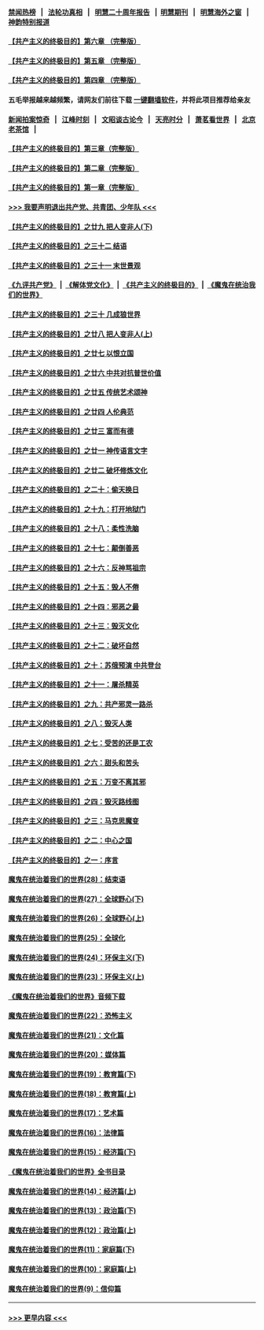 #### [禁闻热榜](热点新闻.md?=0)  &nbsp;&nbsp;|&nbsp;&nbsp; [法轮功真相](https://github.com/gfw-breaker/truth/blob/master/README.md?=0) &nbsp;&nbsp;|&nbsp;&nbsp; [明慧二十周年报告](https://github.com/gfw-breaker/mh-reports/blob/master/README.md?=0) &nbsp;&nbsp;|&nbsp;&nbsp;[明慧期刊](https://github.com/gfw-breaker/mh-qikan) &nbsp;&nbsp;|&nbsp;&nbsp; [明慧海外之窗](https://github.com/gfw-breaker/mh-news/blob/master/README.md?=0) &nbsp;&nbsp;|&nbsp;&nbsp; [神韵特别报道](https://github.com/gfw-breaker/mh-news/blob/master/shenyun.md?=0)
#### [【共产主义的终极目的】第六章 （完整版）](../pages/nsc422/n11428913.md?t=03162231) 
#### [【共产主义的终极目的】第五章 （完整版）](../pages/nsc422/n11428912.md?t=03162231) 
#### [【共产主义的终极目的】第四章 （完整版）](../pages/nsc422/n11428907.md?t=03162231) 
#### 五毛举报越来越频繁，请网友们前往下载 [一键翻墙软件](https://github.com/gfw-breaker/ssr-accounts)，并将此项目推荐给亲友
#### [新闻拍案惊奇](https://github.com/gfw-breaker/banned-news/blob/master/pages/link4.md) &nbsp;&nbsp;|&nbsp;&nbsp; [江峰时刻](https://github.com/gfw-breaker/banned-news/blob/master/pages/link4.md) &nbsp;&nbsp;|&nbsp;&nbsp; [文昭谈古论今](https://github.com/gfw-breaker/banned-news/blob/master/pages/link4.md) &nbsp;&nbsp;|&nbsp;&nbsp; [天亮时分](https://github.com/gfw-breaker/banned-news/blob/master/pages/link4.md) &nbsp;&nbsp;|&nbsp;&nbsp; [萧茗看世界](https://github.com/gfw-breaker/banned-news/blob/master/pages/link4.md) &nbsp;&nbsp;|&nbsp;&nbsp; [北京老茶馆](https://github.com/gfw-breaker/banned-news/blob/master/pages/link4.md) &nbsp;&nbsp;|&nbsp;&nbsp; 
#### [【共产主义的终极目的】第三章（完整版）](../pages/nsc422/n11428848.md?t=03162231) 
#### [【共产主义的终极目的】第二章（完整版）](../pages/nsc422/n11428831.md?t=03162231) 
#### [【共产主义的终极目的】第一章（完整版）](../pages/nsc422/n11417651.md?t=03162231) 
#### [>>> 我要声明退出共产党、共青团、少年队 <<<](https://github.com/begood0513/goodnews/blob/master/quit/letter.md) 
#### [【共产主义的终极目的】之廿九 把人变非人(下)](../pages/nsc422/n11344140.md?t=03162231) 
#### [【共产主义的终极目的】之三十二 结语](../pages/nsc422/n11360535.md?t=03162231) 
#### [【共产主义的终极目的】之三十一 末世景观](../pages/nsc422/n11351129.md?t=03162231) 
#### [《九评共产党》](https://github.com/begood0513/9ping.md/blob/master/README.md) &nbsp;|&nbsp; [《解体党文化》](../../../../jtdwh.md/blob/master/README.md)  &nbsp;|&nbsp; [《共产主义的终极目的》](../../../../gczydzjmd.md/blob/master/README.md) &nbsp;|&nbsp; [《魔鬼在统治我们的世界》](../../../../mgztzwmdsj.md/blob/master/README.md) 
#### [【共产主义的终极目的】之三十 几成狼世界](../pages/nsc422/n11348280.md?t=03162231) 
#### [【共产主义的终极目的】之廿八 把人变非人(上)](../pages/nsc422/n11340492.md?t=03162231) 
#### [【共产主义的终极目的】之廿七 以恨立国](../pages/nsc422/n11336944.md?t=03162231) 
#### [【共产主义的终极目的】之廿六 中共对抗普世价值](../pages/nsc422/n11324785.md?t=03162231) 
#### [【共产主义的终极目的】之廿五 传统艺术颂神](../pages/nsc422/n11296396.md?t=03162231) 
#### [【共产主义的终极目的】之廿四 人伦典范](../pages/nsc422/n11296397.md?t=03162231) 
#### [【共产主义的终极目的】之廿三 富而有德](../pages/nsc422/n11283598.md?t=03162231) 
#### [【共产主义的终极目的】之廿一 神传语言文字](../pages/nsc422/n11263265.md?t=03162231) 
#### [【共产主义的终极目的】之廿二 破坏修炼文化](../pages/nsc422/n11245728.md?t=03162231) 
#### [【共产主义的终极目的】之二十：偷天换日](../pages/nsc422/n11238846.md?t=03162231) 
#### [【共产主义的终极目的】之十九：打开地狱门](../pages/nsc422/n11206376.md?t=03162231) 
#### [【共产主义的终极目的】之十八：柔性洗脑](../pages/nsc422/n11199994.md?t=03162231) 
#### [【共产主义的终极目的】之十七：颠倒善恶](../pages/nsc422/n11179782.md?t=03162231) 
#### [【共产主义的终极目的】之十六：反神骂祖宗](../pages/nsc422/n11166798.md?t=03162231) 
#### [【共产主义的终极目的】之十五：毁人不倦](../pages/nsc422/n11166792.md?t=03162231) 
#### [【共产主义的终极目的】之十四：邪恶之最](../pages/nsc422/n11150249.md?t=03162231) 
#### [【共产主义的终极目的】之十三：毁灭文化](../pages/nsc422/n11135227.md?t=03162231) 
#### [【共产主义的终极目的】之十二：破坏自然](../pages/nsc422/n11135214.md?t=03162231) 
#### [【共产主义的终极目的】之十：苏俄预演 中共登台](../pages/nsc422/n11118424.md?t=03162231) 
#### [【共产主义的终极目的】之十一：屠杀精英](../pages/nsc422/n11118442.md?t=03162231) 
#### [【共产主义的终极目的】之九：共产邪灵一路杀](../pages/nsc422/n11114139.md?t=03162231) 
#### [【共产主义的终极目的】之八：毁灭人类](../pages/nsc422/n11108503.md?t=03162231) 
#### [【共产主义的终极目的】之七：受苦的还是工农](../pages/nsc422/n11101809.md?t=03162231) 
#### [【共产主义的终极目的】之六：甜头和苦头](../pages/nsc422/n11096971.md?t=03162231) 
#### [【共产主义的终极目的】之五：万变不离其邪](../pages/nsc422/n11091285.md?t=03162231) 
#### [【共产主义的终极目的】之四：毁灭路线图](../pages/nsc422/n11086284.md?t=03162231) 
#### [【共产主义的终极目的】之三：马克思魔变](../pages/nsc422/n11061941.md?t=03162231) 
#### [【共产主义的终极目的】之二：中心之国](../pages/nsc422/n11047728.md?t=03162231) 
#### [【共产主义的终极目的】之一：序言](../pages/nsc422/n11086077.md?t=03162231) 
#### [魔鬼在统治着我们的世界(28)：结束语](../pages/nsc422/n10936246.md?t=03162231) 
#### [魔鬼在统治着我们的世界(27)：全球野心(下)](../pages/nsc422/n10928319.md?t=03162231) 
#### [魔鬼在统治着我们的世界(26)：全球野心(上)](../pages/nsc422/n10900318.md?t=03162231) 
#### [魔鬼在统治着我们的世界(25)：全球化](../pages/nsc422/n10788205.md?t=03162231) 
#### [魔鬼在统治着我们的世界(24)：环保主义(下)](../pages/nsc422/n10695307.md?t=03162231) 
#### [魔鬼在统治着我们的世界(23)：环保主义(上)](../pages/nsc422/n10688613.md?t=03162231) 
#### [《魔鬼在统治着我们的世界》音频下载](../pages/nsc422/n10635553.md?t=03162231) 
#### [魔鬼在统治着我们的世界(22)：恐怖主义](../pages/nsc422/n10614727.md?t=03162231) 
#### [魔鬼在统治着我们的世界(21)：文化篇](../pages/nsc422/n10597706.md?t=03162231) 
#### [魔鬼在统治着我们的世界(20)：媒体篇](../pages/nsc422/n10586579.md?t=03162231) 
#### [魔鬼在统治着我们的世界(19)：教育篇(下)](../pages/nsc422/n10564808.md?t=03162231) 
#### [魔鬼在统治着我们的世界(18)：教育篇(上)](../pages/nsc422/n10526970.md?t=03162231) 
#### [魔鬼在统治着我们的世界(17)：艺术篇](../pages/nsc422/n10499093.md?t=03162231) 
#### [魔鬼在统治着我们的世界(16)：法律篇](../pages/nsc422/n10485969.md?t=03162231) 
#### [魔鬼在统治着我们的世界(15)：经济篇(下)](../pages/nsc422/n10469975.md?t=03162231) 
#### [《魔鬼在统治着我们的世界》全书目录](../pages/nsc422/n10464261.md?t=03162231) 
#### [魔鬼在统治着我们的世界(14)：经济篇(上)](../pages/nsc422/n10457370.md?t=03162231) 
#### [魔鬼在统治着我们的世界(13)：政治篇(下)](../pages/nsc422/n10448270.md?t=03162231) 
#### [魔鬼在统治着我们的世界(12)：政治篇(上)](../pages/nsc422/n10444576.md?t=03162231) 
#### [魔鬼在统治着我们的世界(11)：家庭篇(下)](../pages/nsc422/n10440961.md?t=03162231) 
#### [魔鬼在统治着我们的世界(10)：家庭篇(上)](../pages/nsc422/n10435448.md?t=03162231) 
#### [魔鬼在统治着我们的世界(9)：信仰篇](../pages/nsc422/n10432159.md?t=03162231) 

----
#### [ >>> 更早内容 <<< ](../indexes/nsc422-earlier.md)
